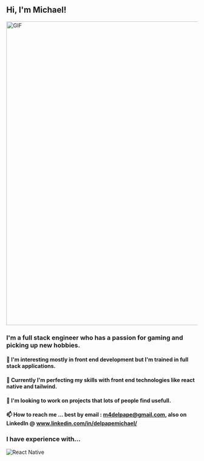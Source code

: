 ## Hi, I'm Michael!

<img src="https://github.com/mdelpape/mdelpape/assets/111204640/6ca8b162-c87a-4061-b7d1-bf02666aef4c" alt="GIF" width="800px">



### I'm a full stack engineer who has a passion for gaming and picking up new hobbies. 

#### 👀 I'm interesting mostly in front end development but I'm trained in full stack applications. 
#### 🌱 Currently I'm perfecting my skills with front end technologies like react native and tailwind. 
#### 💞️ I'm looking to work on projects that lots of people find usefull. 
#### 📫 How to reach me ... best by email : m4delpape@gmail.com, also on LinkedIn @ www.linkedin.com/in/delpapemichael/

### I have experience with...
![React Native](https://img.shields.io/badge/react_native-%2320232a.svg?style=for-the-badge&logo=react&logoColor=%2361DAFB)
<!--
**mdelpape/mdelpape** is a ✨ _special_ ✨ repository because its `README.md` (this file) appears on your GitHub profile.

Here are some ideas to get you started:

- 🔭 I’m currently working on ...
- 🌱 I’m currently learning ...
- 👯 I’m looking to collaborate on ...
- 🤔 I’m looking for help with ...
- 💬 Ask me about ...
- 📫 How to reach me: ...
- 😄 Pronouns: ...
- ⚡ Fun fact: ...
-->

